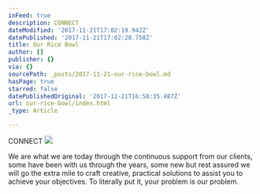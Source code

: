 ```yaml
---
inFeed: true
description: CONNECT
dateModified: '2017-11-21T17:02:19.942Z'
datePublished: '2017-11-21T17:02:20.758Z'
title: Our Rice Bowl
author: []
publisher: {}
via: {}
sourcePath: _posts/2017-11-21-our-rice-bowl.md
hasPage: true
starred: false
datePublishedOriginal: '2017-11-21T16:58:35.487Z'
url: our-rice-bowl/index.html
_type: Article

---
```

CONNECT
![](https://the-grid-user-content.s3-us-west-2.amazonaws.com/fdc92a1b-33f0-4a88-8d05-38ad372c3ce4.jpg)

We are what we are today through the continuous support from our clients, some have been with us through the years, some new but rest assured we will go the extra mile to craft creative, practical solutions to assist you to achieve your objectives. To literally put it, your problem is our problem.